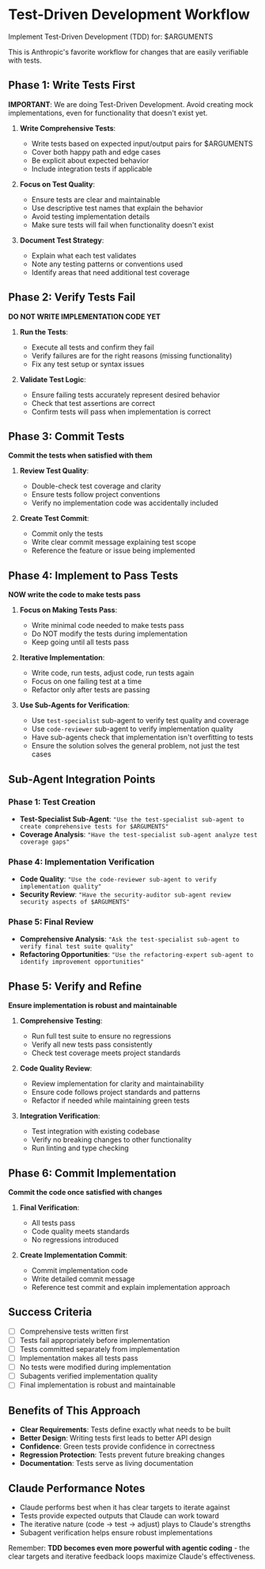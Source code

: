 # Test-Driven Development Workflow

Implement Test-Driven Development (TDD) for: $ARGUMENTS

This is Anthropic's favorite workflow for changes that are easily verifiable with tests.

## Phase 1: Write Tests First
**IMPORTANT**: We are doing Test-Driven Development. Avoid creating mock implementations, even for functionality that doesn't exist yet.

1. **Write Comprehensive Tests**:
   - Write tests based on expected input/output pairs for $ARGUMENTS
   - Cover both happy path and edge cases
   - Be explicit about expected behavior
   - Include integration tests if applicable

2. **Focus on Test Quality**:
   - Ensure tests are clear and maintainable
   - Use descriptive test names that explain the behavior
   - Avoid testing implementation details
   - Make sure tests will fail when functionality doesn't exist

3. **Document Test Strategy**:
   - Explain what each test validates
   - Note any testing patterns or conventions used
   - Identify areas that need additional test coverage

## Phase 2: Verify Tests Fail
**DO NOT WRITE IMPLEMENTATION CODE YET**

1. **Run the Tests**:
   - Execute all tests and confirm they fail
   - Verify failures are for the right reasons (missing functionality)
   - Fix any test setup or syntax issues

2. **Validate Test Logic**:
   - Ensure failing tests accurately represent desired behavior
   - Check that test assertions are correct
   - Confirm tests will pass when implementation is correct

## Phase 3: Commit Tests
**Commit the tests when satisfied with them**

1. **Review Test Quality**:
   - Double-check test coverage and clarity
   - Ensure tests follow project conventions
   - Verify no implementation code was accidentally included

2. **Create Test Commit**:
   - Commit only the tests
   - Write clear commit message explaining test scope
   - Reference the feature or issue being implemented

## Phase 4: Implement to Pass Tests
**NOW write the code to make tests pass**

1. **Focus on Making Tests Pass**:
   - Write minimal code needed to make tests pass
   - Do NOT modify the tests during implementation
   - Keep going until all tests pass

2. **Iterative Implementation**:
   - Write code, run tests, adjust code, run tests again
   - Focus on one failing test at a time
   - Refactor only after tests are passing

3. **Use Sub-Agents for Verification**:
   - Use `test-specialist` sub-agent to verify test quality and coverage
   - Use `code-reviewer` sub-agent to verify implementation quality
   - Have sub-agents check that implementation isn't overfitting to tests
   - Ensure the solution solves the general problem, not just the test cases

## Sub-Agent Integration Points

### Phase 1: Test Creation
- **Test-Specialist Sub-Agent**: `"Use the test-specialist sub-agent to create comprehensive tests for $ARGUMENTS"`
- **Coverage Analysis**: `"Have the test-specialist sub-agent analyze test coverage gaps"`

### Phase 4: Implementation Verification  
- **Code Quality**: `"Use the code-reviewer sub-agent to verify implementation quality"`
- **Security Review**: `"Have the security-auditor sub-agent review security aspects of $ARGUMENTS"`

### Phase 5: Final Review
- **Comprehensive Analysis**: `"Ask the test-specialist sub-agent to verify final test suite quality"`
- **Refactoring Opportunities**: `"Use the refactoring-expert sub-agent to identify improvement opportunities"`

## Phase 5: Verify and Refine
**Ensure implementation is robust and maintainable**

1. **Comprehensive Testing**:
   - Run full test suite to ensure no regressions
   - Verify all new tests pass consistently
   - Check test coverage meets project standards

2. **Code Quality Review**:
   - Review implementation for clarity and maintainability
   - Ensure code follows project standards and patterns
   - Refactor if needed while maintaining green tests

3. **Integration Verification**:
   - Test integration with existing codebase
   - Verify no breaking changes to other functionality
   - Run linting and type checking

## Phase 6: Commit Implementation
**Commit the code once satisfied with changes**

1. **Final Verification**:
   - All tests pass
   - Code quality meets standards
   - No regressions introduced

2. **Create Implementation Commit**:
   - Commit implementation code
   - Write detailed commit message
   - Reference test commit and explain implementation approach

## Success Criteria
- [ ] Comprehensive tests written first
- [ ] Tests fail appropriately before implementation
- [ ] Tests committed separately from implementation
- [ ] Implementation makes all tests pass
- [ ] No tests were modified during implementation
- [ ] Subagents verified implementation quality
- [ ] Final implementation is robust and maintainable

## Benefits of This Approach
- **Clear Requirements**: Tests define exactly what needs to be built
- **Better Design**: Writing tests first leads to better API design
- **Confidence**: Green tests provide confidence in correctness
- **Regression Protection**: Tests prevent future breaking changes
- **Documentation**: Tests serve as living documentation

## Claude Performance Notes
- Claude performs best when it has clear targets to iterate against
- Tests provide expected outputs that Claude can work toward
- The iterative nature (code → test → adjust) plays to Claude's strengths
- Subagent verification helps ensure robust implementations

Remember: **TDD becomes even more powerful with agentic coding** - the clear targets and iterative feedback loops maximize Claude's effectiveness.